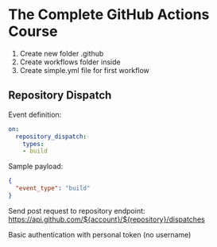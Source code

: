 # The Complete GitHub Actions Course

1. Create new folder .github
2. Create workflows folder inside
3. Create simple.yml file for first workflow

## Repository Dispatch

Event definition:

```yaml
on:
  repository_dispatch:
    types:
    - build
```

Sample payload:

```json
{
  "event_type": "build"
}
```

Send post request to repository endpoint:
https://api.github.com/${account}/${repository}/dispatches

Basic authentication with personal token (no username) 
